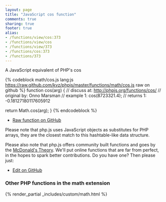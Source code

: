 ```yaml
---
layout: page
title: "JavaScript cos function"
comments: true
sharing: true
footer: true
alias:
- /functions/view/cos:373
- /functions/view/cos
- /functions/view/373
- /functions/cos:373
- /functions/373
---
```

<!-- Generated by Rakefile:build -->
A JavaScript equivalent of PHP's cos

{% codeblock math/cos.js lang:js https://raw.github.com/kvz/phpjs/master/functions/math/cos.js raw on github %}
function cos(arg) {
  //  discuss at: http://phpjs.org/functions/cos/
  // original by: Onno Marsman
  //   example 1: cos(8723321.4);
  //   returns 1: -0.18127180117605912

  return Math.cos(arg);
}
{% endcodeblock %}

 - [Raw function on GitHub](https://github.com/kvz/phpjs/blob/master/functions/math/cos.js)

Please note that php.js uses JavaScript objects as substitutes for PHP arrays, they are 
the closest match to this hashtable-like data structure. 

Please also note that php.js offers community built functions and goes by the 
[McDonald's Theory](https://medium.com/what-i-learned-building/9216e1c9da7d). We'll put online 
functions that are far from perfect, in the hopes to spark better contributions. 
Do you have one? Then please just: 

 - [Edit on GitHub](https://github.com/kvz/phpjs/edit/master/functions/math/cos.js)


### Other PHP functions in the math extension
{% render_partial _includes/custom/math.html %}
